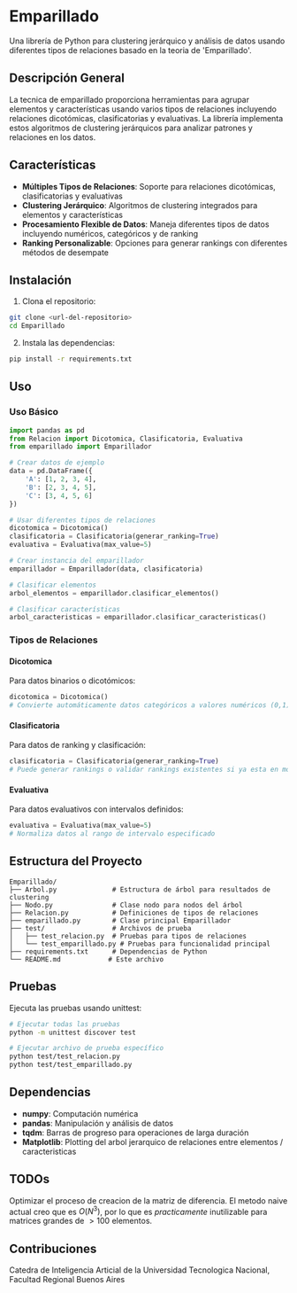 # Emparillado

Una librería de Python para clustering jerárquico y análisis de datos usando diferentes tipos de relaciones basado en la teoria de 'Emparillado'.

## Descripción General

La tecnica de emparillado proporciona herramientas para agrupar elementos y características usando varios tipos de relaciones incluyendo relaciones dicotómicas, clasificatorias y evaluativas. La librería implementa estos algoritmos de clustering jerárquicos para analizar patrones y relaciones en los datos.

## Características

- **Múltiples Tipos de Relaciones**: Soporte para relaciones dicotómicas, clasificatorias y evaluativas
- **Clustering Jerárquico**: Algoritmos de clustering integrados para elementos y características
- **Procesamiento Flexible de Datos**: Maneja diferentes tipos de datos incluyendo numéricos, categóricos y de ranking
- **Ranking Personalizable**: Opciones para generar rankings con diferentes métodos de desempate

## Instalación

1. Clona el repositorio:
```bash
git clone <url-del-repositorio>
cd Emparillado
```

2. Instala las dependencias:
```bash
pip install -r requirements.txt
```

## Uso

### Uso Básico

```python
import pandas as pd
from Relacion import Dicotomica, Clasificatoria, Evaluativa
from emparillado import Emparillador

# Crear datos de ejemplo
data = pd.DataFrame({
    'A': [1, 2, 3, 4],
    'B': [2, 3, 4, 5],
    'C': [3, 4, 5, 6]
})

# Usar diferentes tipos de relaciones
dicotomica = Dicotomica()
clasificatoria = Clasificatoria(generar_ranking=True)
evaluativa = Evaluativa(max_value=5)

# Crear instancia del emparillador
emparillador = Emparillador(data, clasificatoria)

# Clasificar elementos
arbol_elementos = emparillador.clasificar_elementos()

# Clasificar características
arbol_caracteristicas = emparillador.clasificar_caracteristicas()
```

### Tipos de Relaciones

#### Dicotomica
Para datos binarios o dicotómicos:
```python
dicotomica = Dicotomica()
# Convierte automáticamente datos categóricos a valores numéricos (0,1) de ser necesario
```

#### Clasificatoria
Para datos de ranking y clasificación:
```python
clasificatoria = Clasificatoria(generar_ranking=True)
# Puede generar rankings o validar rankings existentes si ya esta en modo ranking
```

#### Evaluativa
Para datos evaluativos con intervalos definidos:
```python
evaluativa = Evaluativa(max_value=5)
# Normaliza datos al rango de intervalo especificado
```

## Estructura del Proyecto

```
Emparillado/
├── Arbol.py              # Estructura de árbol para resultados de clustering
├── Nodo.py               # Clase nodo para nodos del árbol
├── Relacion.py           # Definiciones de tipos de relaciones
├── emparillado.py        # Clase principal Emparillador
├── test/                 # Archivos de prueba
│   ├── test_relacion.py  # Pruebas para tipos de relaciones
│   └── test_emparillado.py # Pruebas para funcionalidad principal
├── requirements.txt      # Dependencias de Python
└── README.md            # Este archivo
```

## Pruebas

Ejecuta las pruebas usando unittest:

```bash
# Ejecutar todas las pruebas
python -m unittest discover test

# Ejecutar archivo de prueba específico
python test/test_relacion.py
python test/test_emparillado.py
```

## Dependencias

- **numpy**: Computación numérica
- **pandas**: Manipulación y análisis de datos
- **tqdm**: Barras de progreso para operaciones de larga duración
- **Matplotlib**: Plotting del arbol jerarquico de relaciones entre elementos / caracteristicas

## TODOs

Optimizar el proceso de creacion de la matriz de diferencia. El metodo naive actual creo que es $O(N^3)$, por lo que es _practicamente_ inutilizable para matrices grandes de $> 100$ elementos.

## Contribuciones

Catedra de Inteligencia Articial de la Universidad Tecnologica Nacional, Facultad Regional Buenos Aires


